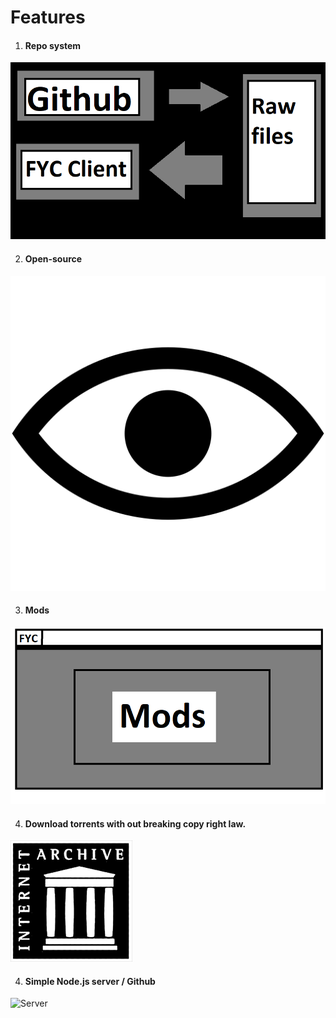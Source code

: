 # Features

1) #### Repo system
![Repo](photo.png)

2) #### Open-source
![Open-source](image.png)

3) #### Mods
![Mods](mods.png)

4) #### Download torrents with out breaking copy right law.
![Download](download4.png)

4) #### Simple Node.js server / Github
![Server]()